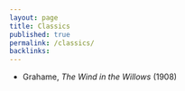 ```yaml
---
layout: page
title: Classics
published: true
permalink: /classics/
backlinks: 
---
```


* Grahame, _The Wind in the Willows_ (1908) 
